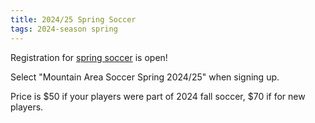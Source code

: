 ```yaml
---
title: 2024/25 Spring Soccer
tags: 2024-season spring
---
```


Registration for [spring soccer](https://system.gotsport.com/programs/76440G796) is open!

Select "Mountain Area Soccer Spring 2024/25" when signing up.

Price is $50 if your players were part of 2024 fall soccer, $70 if for new players.

